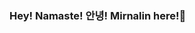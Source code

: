 ### Hey! Namaste! 안녕! Mirnalin here!👋

<!--
**Mirnalin/Mirnalin** is a ✨ _special_ ✨ repository because its `README.md` (this file) appears on your GitHub profile.

Here are some ideas to get you started:

- 🔭 I’m currently working on my skills.
- 🌱 I’m currently learning everything I can.
- 💬 Ask me about books and where to learn stuffs from.
- 📫 How to reach me: [LinkedIn](https://www.linkedin.com/in/mirnalin-sahoo-4815711b2/) 
- 😄 Pronouns: She/her 
- ⚡ Fun fact: Explorer in Spanish is exploradora. Now you know why Dora was the explorer. 
- 😇 Love to do: ✒️, 🎶, 📚.
